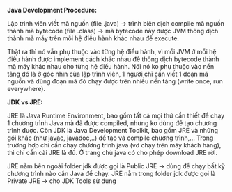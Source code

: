 **Java Development Procedure:**

Lập trình viên viết mã nguồn (file .java) -> trình biên dịch compile mã nguồn thành mã bytecode (file .class) -> mã bytecode này được JVM thông dịch thành mã máy trên mỗi hệ điều hành khác nhau để execute.

Thật ra thì nó vẫn phụ thuộc vào từng hệ điều hành, vì mỗi JVM ở mỗi hệ điều hành được implement cách khác nhau để thông dịch bytecode thành mã máy khác nhau cho từng hệ điều hành. Nói nó ko phụ thuộc vào nền tảng đó là ở góc nhìn của lập trình viên, 1 người chỉ cần viết 1 đoạn mã nguồn và dùng đoạn mã đó chạy được trên nhiều nền tảng (write once, run everywhere).

**JDK vs JRE:**

JRE là Java Runtime Environment, bao gồm tất cả mọi thứ cần thiết để chạy 1 chương trình Java mà đã được compiled, nhưng ko dùng để tạo chương trình đuợc. Còn JDK là Java Development Toolkit, bao gồm JRE và những gói khác (như javac, javadoc,..) để tạo và compile chương trình,… Trong trường hợp chỉ cần chạy chương trình java (vd chạy trên máy khách hàng), thì chỉ cần cài JRE là đủ. Ở trang chủ java có cho phép download JRE rời.

JRE nằm bên ngoài folder jdk được gọi là Public JRE -> dùng để chạy bất kỳ chương trình nào cần Java để chạy. JRE nằm trong folder jdk được gọi là Private JRE -> cho JDK Tools sử dụng
